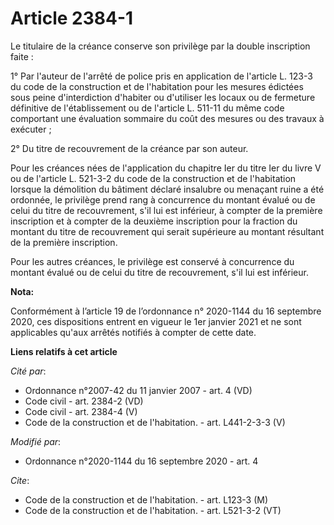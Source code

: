 # Article 2384-1

Le titulaire de la créance conserve son privilège par la double inscription faite :

1° Par l'auteur de l'arrêté de police pris en application de l'article L. 123-3 du code de la construction et de l'habitation
pour les mesures édictées sous peine d'interdiction d'habiter ou d'utiliser les locaux ou de fermeture définitive de
l'établissement ou de l'article L. 511-11 du même code comportant une évaluation sommaire du coût des mesures ou des travaux
à exécuter ;

2° Du titre de recouvrement de la créance par son auteur.

Pour les créances nées de l'application du chapitre Ier du titre Ier du livre V ou de l'article L. 521-3-2 du code de la
construction et de l'habitation lorsque la démolition du bâtiment déclaré insalubre ou menaçant ruine a été ordonnée, le
privilège prend rang à concurrence du montant évalué ou de celui du titre de recouvrement, s'il lui est inférieur, à compter
de la première inscription et à compter de la deuxième inscription pour la fraction du montant du titre de recouvrement qui
serait supérieure au montant résultant de la première inscription.

Pour les autres créances, le privilège est conservé à concurrence du montant évalué ou de celui du titre de recouvrement,
s'il lui est inférieur.

**Nota:**

Conformément à l’article 19 de l’ordonnance n° 2020-1144 du 16 septembre 2020, ces dispositions entrent en vigueur le 1er
janvier 2021 et ne sont applicables qu'aux arrêtés notifiés à compter de cette date.

**Liens relatifs à cet article**

_Cité par_:

  - Ordonnance n°2007-42 du 11 janvier 2007 - art. 4 (VD)
  - Code civil - art. 2384-2 (VD)
  - Code civil - art. 2384-4 (V)
  - Code de la construction et de l'habitation. - art. L441-2-3-3 (V)

_Modifié par_:

  - Ordonnance n°2020-1144 du 16 septembre 2020 - art. 4

_Cite_:

  - Code de la construction et de l'habitation. - art. L123-3 (M)
  - Code de la construction et de l'habitation. - art. L521-3-2 (VT)
